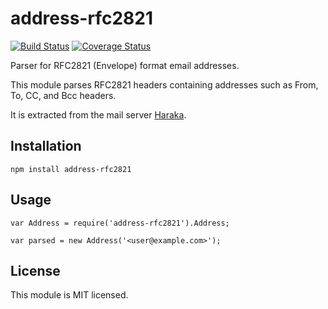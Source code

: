 # address-rfc2821

[![Build
Status](https://travis-ci.org/haraka/node-address-rfc2821.svg?branch=master)](https://travis-ci.org/haraka/node-address-rfc2821)
[![Coverage
Status](https://coveralls.io/repos/haraka/node-address-rfc2821/badge.png)](https://coveralls.io/r/haraka/node-address-rfc2821)


Parser for RFC2821 (Envelope) format email addresses.

This module parses RFC2821 headers containing addresses such as From, To, CC, and Bcc headers.

It is extracted from the mail server [Haraka](http://haraka.github.io/).

Installation
------------

    npm install address-rfc2821

Usage
-----

    var Address = require('address-rfc2821').Address;

    var parsed = new Address('<user@example.com>');


License
-------

This module is MIT licensed.
